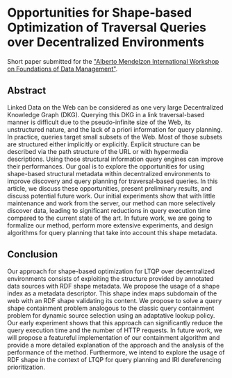 # Opportunities for Shape-based Optimization of Traversal Queries over Decentralized Environments

Short paper submitted for the ["Alberto Mendelzon International Workshop on Foundations of Data Management"](https://amw2024.github.io/).

## Abstract
Linked Data on the Web can be considered as one very large Decentralized Knowledge Graph (DKG). Querying
this DKG in a link traversal-based manner is difficult due to the pseudo-infinite size of the Web, its unstructured
nature, and the lack of a priori information for query planning. In practice, queries target small subsets of the
Web. Most of those subsets are structured either implicitly or explicitly. Explicit structure can be described via the
path structure of the URL or with hypermedia descriptions. Using those structural information query engines can
improve their performances. Our goal is to explore the opportunities for using shape-based structural metadata
within decentralized environments to improve discovery and query planning for traversal-based queries. In
this article, we discuss these opportunities, present preliminary results, and discuss potential future work. Our
initial experiments show that with little maintenance and work from the server, our method can more selectively
discover data, leading to significant reductions in query execution time compared to the current state of the
art. In future work, we are going to formalize our method, perform more extensive experiments, and design
algorithms for query planning that take into account this shape metadata.

## Conclusion 

Our approach for shape-based optimization for LTQP over decentralized environments consists of
exploiting the structure provided by annotated data sources with RDF shape metadata. We propose the
usage of a shape index as a metadata descriptor. This shape index maps subdomain of the web with an
RDF shape validating its content. We propose to solve a query shape containment problem analogous
to the classic query containment problem for dynamic source selection using an adaptative lookup
policy. Our early experiment shows that this approach can significantly reduce the query execution
time and the number of HTTP requests. In future work, we will propose a featureful implementation of
our containment algorithm and provide a more detailed explanation of the approach and the analysis
of the performance of the method. Furthermore, we intend to explore the usage of RDF shape in the
context of LTQP for query planning and IRI dereferencing prioritization.